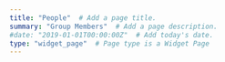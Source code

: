 ```yaml
---
title: "People"  # Add a page title.
summary: "Group Members"  # Add a page description.
#date: "2019-01-01T00:00:00Z"  # Add today's date.
type: "widget_page"  # Page type is a Widget Page
---
```

